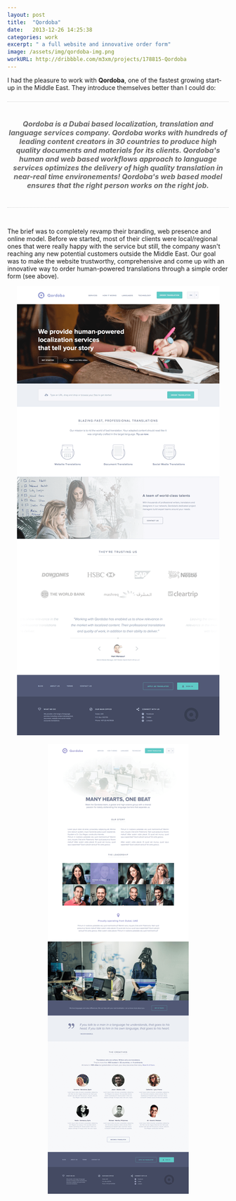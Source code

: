 ```yaml
---
layout: post
title:  "Qordoba"
date:   2013-12-26 14:25:38
categories: work
excerpt: " a full website and innovative order form"
image: /assets/img/qordoba-img.png
workURL: http://dribbble.com/m3xm/projects/178815-Qordoba
---
```


I had the pleasure to work with **Qordoba**, one of the fastest growing start-up in the Middle East. They introduce themselves better than I could do: 

<center><h3 style="margin-bottom: 45px; padding: 40px 0; border-top: 1px dotted #ccc; border-bottom: 1px dotted #ccc; color: #666;"><i>Qordoba is a Dubai based <strong>localization, translation and language services</strong> company. Qordoba works with hundreds of leading content creators in <strong>30 countries</strong> to produce high quality documents and materials for its clients. Qordoba's human and web based workflows approach to language services optimizes the delivery of <strong>high quality translation in near-real time environements</strong>! Qordoba's web based model ensures that <strong>the right person works on the right job</strong>.</i></h3></center>

The brief was to completely revamp their branding, web presence and online model. Before we started, most of their clients were local/regional ones that were really happy with the service but still, the company wasn't reaching any new potential customers outside the Middle East. Our goal was to make the website trustworthy, comprehensive and come up with an innovative way to order human-powered translations through a simple order form (see above). 

</div>

<center><img src="/assets/img/qordoba-img4.png"></center>
<br/>
<center><img src="/assets/img/qordoba-img2.png"></center>

<div class="container">



